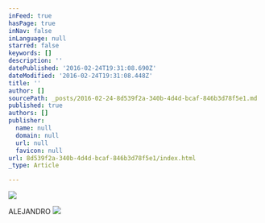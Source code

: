 ```yaml
---
inFeed: true
hasPage: true
inNav: false
inLanguage: null
starred: false
keywords: []
description: ''
datePublished: '2016-02-24T19:31:08.690Z'
dateModified: '2016-02-24T19:31:08.448Z'
title: ''
author: []
sourcePath: _posts/2016-02-24-8d539f2a-340b-4d4d-bcaf-846b3d78f5e1.md
published: true
authors: []
publisher:
  name: null
  domain: null
  url: null
  favicon: null
url: 8d539f2a-340b-4d4d-bcaf-846b3d78f5e1/index.html
_type: Article

---
```

![](https://the-grid-user-content.s3-us-west-2.amazonaws.com/21cf5eed-be18-4c80-aefc-7420d097ba8e.jpg)

ALEJANDRO
![](https://the-grid-user-content.s3-us-west-2.amazonaws.com/f809d5d8-df90-466a-839c-c4adc6e3a5b4.jpg)